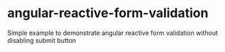 # angular-reactive-form-validation
Simple example to demonstrate angular reactive form validation without disabling submit button
